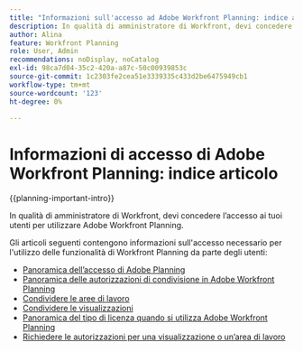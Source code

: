 ```yaml
---
title: "Informazioni sull'accesso ad Adobe Workfront Planning: indice articolo"
description: In qualità di amministratore di Workfront, devi concedere l’accesso ai tuoi utenti per utilizzare Adobe Workfront Planning. Gli articoli seguenti contengono informazioni sull'accesso necessario per l'utilizzo di Workfront Planning da parte degli utenti e su come richiedere e concedere autorizzazioni quando gli utenti non dispongono dell'accesso.
author: Alina
feature: Workfront Planning
role: User, Admin
recommendations: noDisplay, noCatalog
exl-id: 98ca7d04-35c2-420a-a87c-50c00939853c
source-git-commit: 1c2303fe2cea51e3339335c433d2be6475949cb1
workflow-type: tm+mt
source-wordcount: '123'
ht-degree: 0%

---
```



# Informazioni di accesso di Adobe Workfront Planning: indice articolo

{{planning-important-intro}}

In qualità di amministratore di Workfront, devi concedere l’accesso ai tuoi utenti per utilizzare Adobe Workfront Planning.

Gli articoli seguenti contengono informazioni sull&#39;accesso necessario per l&#39;utilizzo delle funzionalità di Workfront Planning da parte degli utenti:

* [Panoramica dell’accesso di Adobe Planning](/help/quicksilver/planning/access/access-overview.md)
* [Panoramica delle autorizzazioni di condivisione in Adobe Workfront Planning](/help/quicksilver/planning/access/sharing-permissions-overview.md)
* [Condividere le aree di lavoro](/help/quicksilver/planning/access/share-workspaces.md)
* [Condividere le visualizzazioni](/help/quicksilver/planning/access/share-views.md)
* [Panoramica del tipo di licenza quando si utilizza Adobe Workfront Planning](/help/quicksilver/planning/access/license-type-overview.md)
* [Richiedere le autorizzazioni per una visualizzazione o un’area di lavoro](/help/quicksilver/planning/access/request-permissions.md)



